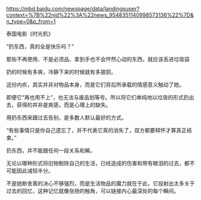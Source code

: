 https://mbd.baidu.com/newspage/data/landingsuper?context=%7B%22nid%22%3A%22news_9548351140998573136%22%7D&n_type=0&p_from=1

泰国电影《时光机》

“扔东西，真的全是快乐吗？”

那些不再使用、不是必须品、拿到手也不会怦然心动的东西，就应该丢进垃圾袋

扔的时候有多爽，冷静下来的时候就有多狼狈。

这份内疚，其实并非对物品本身，而是它们背后所承载的情感意义触动了她。

即便它“再也用不上”，也无法与废品划等号。所以将它们单纯地以垃圾的形式扔出去，获得的并非是爽感，而是心理上的缺失。

用扔东西来跟过去告别，是多数人默认最好的方式。

“有些事情只是你自己遗忘了，并不代表它真的消失了，双方都要释怀才算真正结束。”

扔东西，并不能跟任何一段关系和解。

无论以哪种形式将旧物剔除自己的生活，已经造成的伤害和带有眼泪的过去，都不可能因此减轻半分。

不是她断舍离的决心不够强烈，而是生活物品的魔力就在于此，它投射出太多关于过去的回忆，这种记忆就像张扬的触角，可以链接内心最深处的每个瞬间。